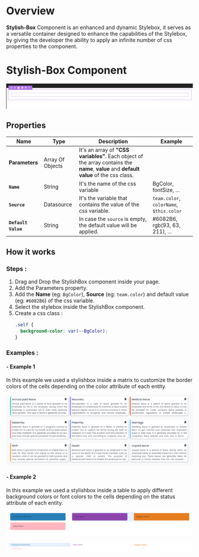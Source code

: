 # Overview

**Stylish-Box** Component is an enhanced and dynamic Stylebox, it serves as a versatile container designed to enhance the capabilities of the Stylebox, by giving the developer the ability to apply an infinite number of css properties to the component.

# Stylish-Box Component

![StylishBox Component](public/StylishBox.png)

## Properties

| Name                | Type             | Description                                                                                                                             | Example                                  |
| ------------------- | ---------------- | --------------------------------------------------------------------------------------------------------------------------------------- | ---------------------------------------- |
| **Parameters**      | Array Of Objects | It's an array of **"CSS variables"**. Each object of the array contains the **name**, **value** and **default value** of the css class. |                                          |
| **`Name`**          | String           | It's the name of the css variable                                                                                                       | BgColor, fontSize, ...                   |
| **`Source`**        | Datasource       | It's the variable that contains the value of the css variable.                                                                          | `team.color`, `colorName`, `$this.color` |
| **`Default Value`** | String           | In case the `source` is empty, the default value will be applied.                                                                       | #6082B6, rgb(93, 63, 211), ...           |

## How it works

### Steps :

1. Drag and Drop the StylishBox component inside your page.
2. Add the Parameters property.
3. Add the **Name** (eg: `BgColor`), **Source** (eg: `team.color`) and default value (eg: `#6082B6`) of the css variable.
4. Select the stylebox inside the StylishBox component.
5. Create a css class :
   ```css
   .self {
     background-color: var(--BgColor);
   }
   ```

### Examples :

#### - Example 1

In this example we used a stylishbox inside a matrix to customize the border colors of the cells depending on the color attribute of each entity.

![StylishBox applied to border colors](public/Example1.png)

#### - Example 2

In this example we used a stylishbox inside a table to apply different background colors or font colors to the cells depending on the status attribute of each entity.

![StylishBox applied to background colors](public/Example2.png)

![StylishBox applied to font colors](public/Example3.png)
